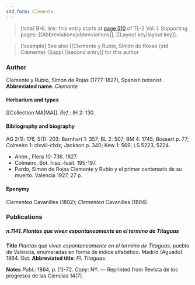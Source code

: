 ```yaml
---
std_form: Clemente
---
```


> [!cite] BHL link: this entry starts at [page 510](https://www.biodiversitylibrary.org/page/33120641) of TL-2 Vol. I.
> Supporting pages: [[Abbreviations|abbreviations]], [[Layout key|layout key]].

> [!example] See also [[Clemente y Rubio, Simón de Roxas {std. Clemente} (Suppl.)|second entry]] for this author

### Author

Clemente y Rubio, Simon de Rojas (1777-1827), Spanish botanist. 
**Abbreviated name**: *Clemente*

#### Herbarium and types

[[Collection MA|MA]].
*Ref*.: IH 2: 130.

#### Bibliography and biography

AG 2(1): 176, 5(1): 203; Barnhart 1: 357; BL 2: 507; BM 4: 1745; Bossert p. 77; Colmeiro 1: clxviii-clxix; Jackson p. 340; Kew 1: 569; LS 5223, 5224.
- Anon., Flora 10: 736. 1827.
- Colmeiro, Bot. hisp.-lusit. 195-197.
- Pardo, Simon de Rojas Clemente y Rubio y el primer centenario de su muerto. Valencia 1927, 27 p.

#### Eponymy

*Clementea* Cavanilles (1802); *Clementea* Cavanilles (1804).

### Publications

##### n.1141. Plantas que viven espontaneamente en el termino de Titaguas

**Title**
*Plantas que viven espontaneamente en el termino de Titaguas*, pueblo de Valencia, enumeradas en forma de índice alfabético. Madrid (Aguado) 1864. Oct.
**Abbreviated title**: *Pl. Titaguas*.

**Notes**
*Publ*.: 1864, p. \[1\]-72. *Copy*: NY. — Reprinted from Revista de los progresos de las Ciencias 14(7).

